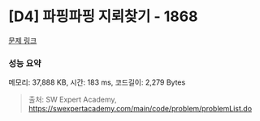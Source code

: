 # [D4] 파핑파핑 지뢰찾기 - 1868 

[문제 링크](https://swexpertacademy.com/main/code/problem/problemDetail.do?contestProbId=AV5LwsHaD1MDFAXc) 

### 성능 요약

메모리: 37,888 KB, 시간: 183 ms, 코드길이: 2,279 Bytes



> 출처: SW Expert Academy, https://swexpertacademy.com/main/code/problem/problemList.do